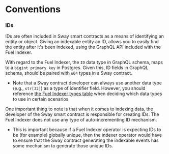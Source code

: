 # Conventions

### IDs

IDs are often included in Sway smart contracts as a means of identifying an entity or object. Giving an indexable entity an ID, allows you to easily find the entity after it's been indexed, using the GraphQL API included with the Fuel Indexer.

With regard to the Fuel Indexer, the `ID` data type in GraphQL schema, maps to a `bigint primary key` in Postgres. Given this, ID fields in GraphQL schema, should be paired with `u64` types in a Sway contract.
- Note that a Sway contract developer can always use another data type (e.g., `str[32]`) as a type of identifier field. However, you should reference [the Fuel Indexer types table](./types.md) when deciding which data types to use in certain scenarios. 

One important thing to note is that when it comes to indexing data, the developer of the Sway smart contract is responsible for creating IDs. The Fuel Indexer does not use any type of auto-incrementing ID mechanism.
- This is important because if a Fuel Indexer operator is expecting IDs to be (for example) globally unique, then the indexer operator would have to ensure that the Sway contract generating the indexable events has some mechanism to generate those unique IDs.
